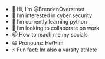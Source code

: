 - 👋 Hi, I’m @BrendenOverstreet
- 👀 I’m interested in cyber security 
- 🌱 I’m currently learning python
- 💞️ I’m looking to collaborate on work
- 📫 How to reach me my socials
- 😄 Pronouns: He/Him
- ⚡ Fun fact: Im also a varsity athlete

<!---
BrendenOverstreet/BrendenOverstreet is a ✨ special ✨ repository because its `README.md` (this file) appears on your GitHub profile.
You can click the Preview link to take a look at your changes.
--->
